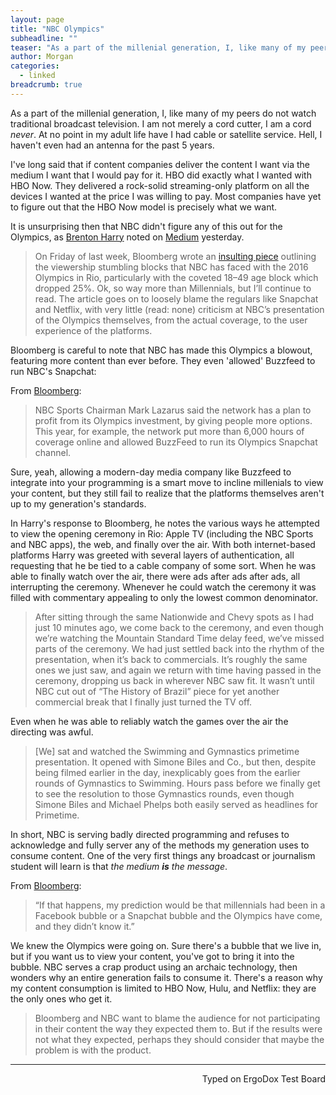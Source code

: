 ```yaml
---
layout: page
title: "NBC Olympics"
subheadline: ""
teaser: "As a part of the millenial generation, I, like many of my peers do not watch traditional broadcast television. I am not merely a cord cutter, I am a 'cord never'. At no point in my adult life have I had cable or satellite service. Hell, I haven't even had an antenna for the past 5 years. "
author: Morgan
categories:
  - linked
breadcrumb: true
---
```


As a part of the millenial generation, I, like many of my peers do not watch traditional broadcast television. I am not merely a cord cutter, I am a cord _never_. At no point in my adult life have I had cable or satellite service. Hell, I haven't even had an antenna for the past 5 years.

I've long said that if content companies deliver the content I want via the medium I want that I would pay for it. HBO did exactly what I wanted with HBO Now. They delivered a rock-solid streaming-only platform on all the devices I wanted at the price I was willing to pay. Most companies have yet to figure out that the HBO Now model is precisely what we want.

It is unsurprising then that NBC didn't figure any of this out for the Olympics, as [Brenton Harry](https://medium.com/@brentonhenry) noted on [Medium](https://medium.com/@brentonhenry/no-bloomberg-the-olympics-didnt-stumble-because-of-millenials-it-stumbled-because-of-nbc-17435801e8#.pagihxk2z) yesterday.

> On Friday of last week, Bloomberg wrote an [insulting piece](https://www.bloomberg.com/news/articles/2016-08-19/nbc-s-12-billion-olympics-bet-stumbles-thanks-to-millennials) outlining the viewership stumbling blocks that NBC has faced with the 2016 Olympics in Rio, particularly with the coveted 18–49 age block which dropped 25%. Ok, so way more than Millennials, but I’ll continue to read. The article goes on to loosely blame the regulars like Snapchat and Netflix, with very little (read: none) criticism at NBC’s presentation of the Olympics themselves, from the actual coverage, to the user experience of the platforms.

Bloomberg is careful to note that NBC has made this Olympics a blowout, featuring more content than ever before. They even 'allowed' Buzzfeed to run NBC's Snapchat:

From [Bloomberg](https://www.bloomberg.com/news/articles/2016-08-19/nbc-s-12-billion-olympics-bet-stumbles-thanks-to-millennials):    

> NBC Sports Chairman Mark Lazarus said the network has a plan to profit from its Olympics investment, by giving people more options. This year, for example, the network put more than 6,000 hours of coverage online and allowed BuzzFeed to run its Olympics Snapchat channel.

Sure, yeah, allowing a modern-day media company like Buzzfeed to integrate into your programming is a smart move to incline millenials to view your content, but they still fail to realize that the platforms themselves aren't up to my generation's standards.

In Harry's response to Bloomberg, he notes the various ways he attempted to view the opening ceremony in Rio: Apple TV (including the NBC Sports and NBC apps), the web, and finally over the air. With both internet-based platforms Harry was greeted with several layers of authentication, all requesting that he be tied to a cable company of some sort. When he was able to finally watch over the air, there were ads after ads after ads, all interrupting the ceremony. Whenever he could watch the ceremony it was filled with commentary appealing to only the lowest common denominator.

> After sitting through the same Nationwide and Chevy spots as I had just 10 minutes ago, we come back to the ceremony, and even though we’re watching the Mountain Standard Time delay feed, we’ve missed parts of the ceremony. We had just settled back into the rhythm of the presentation, when it’s back to commercials. It’s roughly the same ones we just saw, and again we return with time having passed in the ceremony, dropping us back in wherever NBC saw fit. It wasn’t until NBC cut out of “The History of Brazil” piece for yet another commercial break that I finally just turned the TV off.

Even when he was able to reliably watch the games over the air the directing was awful.

> [We] sat and watched the Swimming and Gymnastics primetime presentation. It opened with Simone Biles and Co., but then, despite being filmed earlier in the day, inexplicably goes from the earlier rounds of Gymnastics to Swimming. Hours pass before we finally get to see the resolution to those Gymnastics rounds, even though Simone Biles and Michael Phelps both easily served as headlines for Primetime.

In short, NBC is serving badly directed programming and refuses to acknowledge and fully server any of the methods my generation uses to consume content. One of the very first things any broadcast or journalism student will learn is that _the medium **is** the message_.

From [Bloomberg](https://www.bloomberg.com/news/articles/2016-08-19/nbc-s-12-billion-olympics-bet-stumbles-thanks-to-millennials):    

> “If that happens, my prediction would be that millennials had been in a Facebook bubble or a Snapchat bubble and the Olympics have come, and they didn’t know it.”

We knew the Olympics were going on. Sure there's a bubble that we live in, but if you want us to view your content, you've got to bring it into the bubble. NBC serves a crap product using an archaic technology, then wonders why an entire generation fails to consume it. There's a reason why my content consumption is limited to HBO Now, Hulu, and Netflix: they are the only ones who get it.

> Bloomberg and NBC want to blame the audience for not participating in their content the way they expected them to. But if the results were not what they expected, perhaps they should consider that maybe the problem is with the product.

---
<p align="right">Typed on ErgoDox Test Board</
